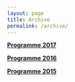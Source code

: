 ```yaml
---
layout: page
title: Archive
permalink: /archive/
---
```


[**Programme 2017**](../docs/programme2017_copy.html)
 
[**Programme 2016**](../docs/programme2016_copy.html)

[**Programme 2015**](../docs/programme2015_copy.html)

<!-- [**Link to old website**](http://bioinformaticstraining.pythonanywhere.com/course) -->